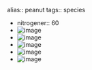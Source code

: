 alias:: peanut
tags:: species

- nitrogener:: 60
- ![image](https://ipfs.io/ipfs/QmV5EjyghEo5ubDBHBuKoPZ3fUMfaEbCcZwCcTyiMzsLDx)
- ![image](https://ipfs.io/ipfs/QmZ9AiNw59Z4ywpcx9EP9PKui3fyHdxB5p7ZadNn2mpz1i)
- ![image](https://ipfs.io/ipfs/QmPX1xBvQDAbK7iySURpsn2Nnv7guEqNycfVYEk6bmkDri)
- ![image](https://ipfs.io/ipfs/QmS8GCDESgi59NR9gmuXi9VmKYuqXAkau2WGHVeCmJYsVF)
- ![image](https://ipfs.io/ipfs/QmbCdETu1znyzkKHmNShdi81F4FQgJ32hVCCWrnvvdQ3sv)
